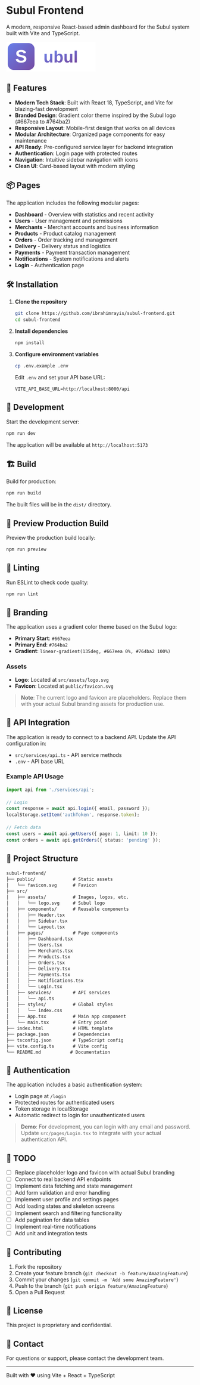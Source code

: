 # Subul Frontend

A modern, responsive React-based admin dashboard for the Subul system built with Vite and TypeScript.

![Subul Logo](src/assets/logo.svg)

## 🚀 Features

- **Modern Tech Stack**: Built with React 18, TypeScript, and Vite for blazing-fast development
- **Branded Design**: Gradient color theme inspired by the Subul logo (#667eea to #764ba2)
- **Responsive Layout**: Mobile-first design that works on all devices
- **Modular Architecture**: Organized page components for easy maintenance
- **API Ready**: Pre-configured service layer for backend integration
- **Authentication**: Login page with protected routes
- **Navigation**: Intuitive sidebar navigation with icons
- **Clean UI**: Card-based layout with modern styling

## 📦 Pages

The application includes the following modular pages:

- **Dashboard** - Overview with statistics and recent activity
- **Users** - User management and permissions
- **Merchants** - Merchant accounts and business information
- **Products** - Product catalog management
- **Orders** - Order tracking and management
- **Delivery** - Delivery status and logistics
- **Payments** - Payment transaction management
- **Notifications** - System notifications and alerts
- **Login** - Authentication page

## 🛠️ Installation

1. **Clone the repository**
   ```bash
   git clone https://github.com/ibrahimrayis/subul-frontend.git
   cd subul-frontend
   ```

2. **Install dependencies**
   ```bash
   npm install
   ```

3. **Configure environment variables**
   ```bash
   cp .env.example .env
   ```
   Edit `.env` and set your API base URL:
   ```
   VITE_API_BASE_URL=http://localhost:8000/api
   ```

## 🚀 Development

Start the development server:

```bash
npm run dev
```

The application will be available at `http://localhost:5173`

## 🏗️ Build

Build for production:

```bash
npm run build
```

The built files will be in the `dist/` directory.

## 👀 Preview Production Build

Preview the production build locally:

```bash
npm run preview
```

## 🧹 Linting

Run ESLint to check code quality:

```bash
npm run lint
```

## 🎨 Branding

The application uses a gradient color theme based on the Subul logo:

- **Primary Start**: `#667eea`
- **Primary End**: `#764ba2`
- **Gradient**: `linear-gradient(135deg, #667eea 0%, #764ba2 100%)`

### Assets

- **Logo**: Located at `src/assets/logo.svg`
- **Favicon**: Located at `public/favicon.svg`

> **Note**: The current logo and favicon are placeholders. Replace them with your actual Subul branding assets for production use.

## 🔌 API Integration

The application is ready to connect to a backend API. Update the API configuration in:

- `src/services/api.ts` - API service methods
- `.env` - API base URL

### Example API Usage

```typescript
import api from './services/api';

// Login
const response = await api.login({ email, password });
localStorage.setItem('authToken', response.token);

// Fetch data
const users = await api.getUsers({ page: 1, limit: 10 });
const orders = await api.getOrders({ status: 'pending' });
```

## 📁 Project Structure

```
subul-frontend/
├── public/              # Static assets
│   └── favicon.svg      # Favicon
├── src/
│   ├── assets/          # Images, logos, etc.
│   │   └── logo.svg     # Subul logo
│   ├── components/      # Reusable components
│   │   ├── Header.tsx
│   │   ├── Sidebar.tsx
│   │   └── Layout.tsx
│   ├── pages/           # Page components
│   │   ├── Dashboard.tsx
│   │   ├── Users.tsx
│   │   ├── Merchants.tsx
│   │   ├── Products.tsx
│   │   ├── Orders.tsx
│   │   ├── Delivery.tsx
│   │   ├── Payments.tsx
│   │   ├── Notifications.tsx
│   │   └── Login.tsx
│   ├── services/        # API services
│   │   └── api.ts
│   ├── styles/          # Global styles
│   │   └── index.css
│   ├── App.tsx          # Main app component
│   └── main.tsx         # Entry point
├── index.html           # HTML template
├── package.json         # Dependencies
├── tsconfig.json        # TypeScript config
├── vite.config.ts       # Vite config
└── README.md           # Documentation
```

## 🔐 Authentication

The application includes a basic authentication system:

- Login page at `/login`
- Protected routes for authenticated users
- Token storage in localStorage
- Automatic redirect to login for unauthenticated users

> **Demo**: For development, you can login with any email and password. Update `src/pages/Login.tsx` to integrate with your actual authentication API.

## 🎯 TODO

- [ ] Replace placeholder logo and favicon with actual Subul branding
- [ ] Connect to real backend API endpoints
- [ ] Implement data fetching and state management
- [ ] Add form validation and error handling
- [ ] Implement user profile and settings pages
- [ ] Add loading states and skeleton screens
- [ ] Implement search and filtering functionality
- [ ] Add pagination for data tables
- [ ] Implement real-time notifications
- [ ] Add unit and integration tests

## 🤝 Contributing

1. Fork the repository
2. Create your feature branch (`git checkout -b feature/AmazingFeature`)
3. Commit your changes (`git commit -m 'Add some AmazingFeature'`)
4. Push to the branch (`git push origin feature/AmazingFeature`)
5. Open a Pull Request

## 📄 License

This project is proprietary and confidential.

## 👥 Contact

For questions or support, please contact the development team.

---

Built with ❤️ using Vite + React + TypeScript